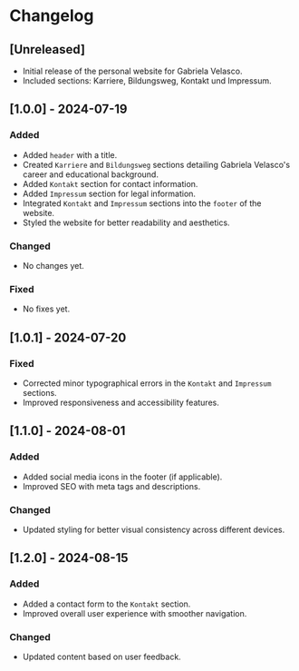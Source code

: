 # Changelog

## [Unreleased]
- Initial release of the personal website for Gabriela Velasco.
- Included sections: Karriere, Bildungsweg, Kontakt und Impressum.

## [1.0.0] - 2024-07-19
### Added
- Added `header` with a title.
- Created `Karriere` and `Bildungsweg` sections detailing Gabriela Velasco's career and educational background.
- Added `Kontakt` section for contact information.
- Added `Impressum` section for legal information.
- Integrated `Kontakt` and `Impressum` sections into the `footer` of the website.
- Styled the website for better readability and aesthetics.

### Changed
- No changes yet.

### Fixed
- No fixes yet.

## [1.0.1] - 2024-07-20
### Fixed
- Corrected minor typographical errors in the `Kontakt` and `Impressum` sections.
- Improved responsiveness and accessibility features.

## [1.1.0] - 2024-08-01
### Added
- Added social media icons in the footer (if applicable).
- Improved SEO with meta tags and descriptions.

### Changed
- Updated styling for better visual consistency across different devices.

## [1.2.0] - 2024-08-15
### Added
- Added a contact form to the `Kontakt` section.
- Improved overall user experience with smoother navigation.

### Changed
- Updated content based on user feedback.
